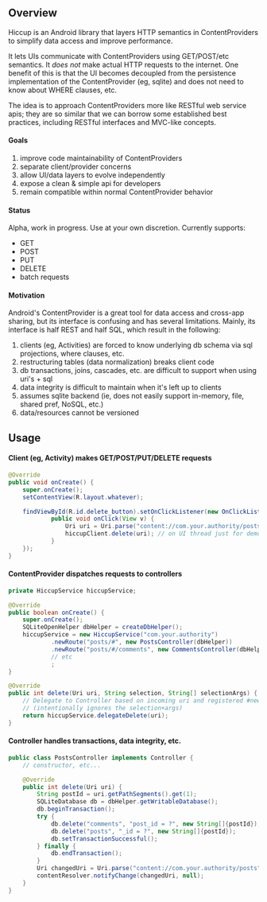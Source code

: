 
## Overview

Hiccup is an Android library that layers HTTP semantics in ContentProviders to
simplify data access and improve performance.

It lets UIs communicate with ContentProviders using GET/POST/etc semantics. It
*does not* make actual HTTP requests to the internet. One benefit of this is that
the UI becomes decoupled from the persistence implementation of the ContentProvider
(eg, sqlite) and does not need to know about WHERE clauses, etc.

The idea is to approach ContentProviders more like RESTful web service apis;
they are so similar that we can borrow some established best practices,
including RESTful interfaces and MVC-like concepts.

#### Goals

1. improve code maintainability of ContentProviders
1. separate client/provider concerns
1. allow UI/data layers to evolve independently
1. expose a clean & simple api for developers
1. remain compatible within normal ContentProvider behavior

#### Status
Alpha, work in progress. Use at your own discretion. Currently supports:

* GET
* POST
* PUT
* DELETE
* batch requests

#### Motivation

Android's ContentProvider is a great tool for data access and cross-app sharing,
but its interface is confusing and has several limitations. Mainly, its
interface is half REST and half SQL, which result in the following:

1. clients (eg, Activities) are forced to know underlying db schema via sql projections, where clauses, etc.
1. restructuring tables (data normalization) breaks client code
1. db transactions, joins, cascades, etc. are difficult to support when using uri's + sql
1. data integrity is difficult to maintain when it's left up to clients
1. assumes sqlite backend (ie, does not easily support in-memory, file, shared pref, NoSQL, etc.)
1. data/resources cannot be versioned

## Usage

#### Client (eg, Activity) makes GET/POST/PUT/DELETE requests

```Java
@Override
public void onCreate() {
    super.onCreate();
    setContentView(R.layout.whatever);

    findViewById(R.id.delete_button).setOnClickListener(new OnClickListener() {
            public void onClick(View v) {
                Uri uri = Uri.parse("content://com.your.authority/posts/" + postId);
                hiccupClient.delete(uri); // on UI thread just for demo purposes
            }
    });
}
```

#### ContentProvider dispatches requests to controllers

```Java
private HiccupService hiccupService;

@Override
public boolean onCreate() {
    super.onCreate();
    SQLiteOpenHelper dbHelper = createDbHelper();
    hiccupService = new HiccupService("com.your.authority")
            .newRoute("posts/#", new PostsController(dbHelper))
            .newRoute("posts/#/comments", new CommentsController(dbHelper))
            // etc
            ;
}

@Override
public int delete(Uri uri, String selection, String[] selectionArgs) {
    // Delegate to Controller based on incoming uri and registered #newRoute()'s
    // (intentionally ignores the selection+args)
    return hiccupService.delegateDelete(uri);
}
```

#### Controller handles transactions, data integrity, etc.

```Java
public class PostsController implements Controller {
    // constructor, etc...

    @Override
    public int delete(Uri uri) {
        String postId = uri.getPathSegments().get(1);
        SQLiteDatabase db = dbHelper.getWritableDatabase();
        db.beginTransaction();
        try {
            db.delete("comments", "post_id = ?", new String[]{postId});
            db.delete("posts", "_id = ?", new String[]{postId});
            db.setTransactionSuccessful();
        } finally {
            db.endTransaction();
        }
        Uri changedUri = Uri.parse("content://com.your.authority/posts");
        contentResolver.notifyChange(changedUri, null);
    }
}
```
